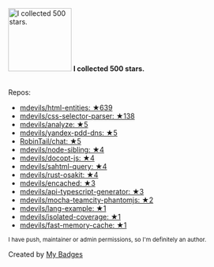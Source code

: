 <img src="https://my-badges.github.io/my-badges/stars-500.png" alt="I collected 500 stars." title="I collected 500 stars." width="128">
<strong>I collected 500 stars.</strong>
<br><br>

Repos:

* <a href="https://github.com/mdevils/html-entities">mdevils/html-entities: ★639</a>
* <a href="https://github.com/mdevils/css-selector-parser">mdevils/css-selector-parser: ★138</a>
* <a href="https://github.com/mdevils/analyze">mdevils/analyze: ★5</a>
* <a href="https://github.com/mdevils/yandex-pdd-dns">mdevils/yandex-pdd-dns: ★5</a>
* <a href="https://github.com/RobinTail/chat">RobinTail/chat: ★5</a>
* <a href="https://github.com/mdevils/node-sibling">mdevils/node-sibling: ★4</a>
* <a href="https://github.com/mdevils/docopt-js">mdevils/docopt-js: ★4</a>
* <a href="https://github.com/mdevils/sahtml-query">mdevils/sahtml-query: ★4</a>
* <a href="https://github.com/mdevils/rust-osakit">mdevils/rust-osakit: ★4</a>
* <a href="https://github.com/mdevils/encached">mdevils/encached: ★3</a>
* <a href="https://github.com/mdevils/api-typescript-generator">mdevils/api-typescript-generator: ★3</a>
* <a href="https://github.com/mdevils/mocha-teamcity-phantomjs">mdevils/mocha-teamcity-phantomjs: ★2</a>
* <a href="https://github.com/mdevils/lang-example">mdevils/lang-example: ★1</a>
* <a href="https://github.com/mdevils/isolated-coverage">mdevils/isolated-coverage: ★1</a>
* <a href="https://github.com/mdevils/fast-memory-cache">mdevils/fast-memory-cache: ★1</a>

<sup>I have push, maintainer or admin permissions, so I'm definitely an author.<sup>



Created by <a href="https://github.com/my-badges/my-badges">My Badges</a>